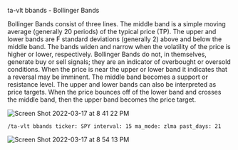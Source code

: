 ta-vlt bbands - Bollinger Bands

Bollinger Bands consist of three lines. The middle band is a simple moving average (generally 20 periods) of the typical price (TP). The upper and lower bands are F standard deviations (generally 2) above and below the middle band. The bands widen and narrow when the volatility of the price is higher or lower, respectively. Bollinger Bands do not, in themselves, generate buy or sell signals; they are an indicator of overbought or oversold conditions. When the price is near the upper or lower band it indicates that a reversal may be imminent. The middle band becomes a support or resistance level. The upper and lower bands can also be interpreted as price targets. When the price bounces off of the lower band and crosses the middle band, then the upper band becomes the price target.

![Screen Shot 2022-03-17 at 8 41 22 PM](https://user-images.githubusercontent.com/85772166/158933493-1717a982-b8e2-43b0-be7a-68e70f5efc54.png)


```
/ta-vlt bbands ticker: SPY interval: 15 ma_mode: zlma past_days: 21
```

![Screen Shot 2022-03-17 at 8 54 13 PM](https://user-images.githubusercontent.com/85772166/158934563-60434525-d744-4a3f-b839-f5e201ea94a9.png)
